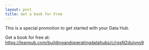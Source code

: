 ```yaml
---
layout: post
title: Get a book for Free
---
```


This is a special promotion to get started with your Data Hub. 

Get a book for free at: https://leanpub.com/buildingandoperatingdatahubs/c/rqsN2duivns9

